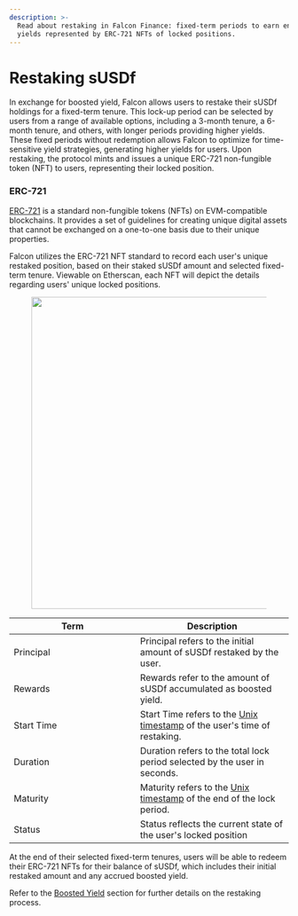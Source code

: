 ```yaml
---
description: >-
  Read about restaking in Falcon Finance: fixed-term periods to earn enhanced
  yields represented by ERC-721 NFTs of locked positions.
---
```


# Restaking sUSDf

In exchange for boosted yield, Falcon allows users to restake their sUSDf holdings for a fixed-term tenure. This lock-up period can be selected by users from a range of available options, including a 3-month tenure, a 6-month tenure, and others, with longer periods providing higher yields. These fixed periods without redemption allows Falcon to optimize for time-sensitive yield strategies, generating higher yields for users. Upon restaking, the protocol mints and issues a unique ERC-721 non-fungible token (NFT) to users, representing their locked position.

### ERC-721

[ERC-721](https://ethereum.org/en/developers/docs/standards/tokens/erc-721/) is a standard non-fungible tokens (NFTs) on EVM-compatible blockchains. It provides a set of guidelines for creating unique digital assets that cannot be exchanged on a one-to-one basis due to their unique properties.

Falcon utilizes the ERC-721 NFT standard to record each user's unique restaked position, based on their staked sUSDf amount and selected fixed-term tenure. Viewable on Etherscan, each NFT will depict the details regarding users' unique locked positions.&#x20;

<figure><img src=".gitbook/assets/Screenshot 2025-04-16 at 11.29.53 AM (1).png" alt="" width="563"><figcaption></figcaption></figure>

<table><thead><tr><th width="212">Term</th><th>Description</th></tr></thead><tbody><tr><td>Principal</td><td>Principal refers to the initial amount of sUSDf restaked by the user.</td></tr><tr><td>Rewards</td><td>Rewards refer to the amount of sUSDf accumulated as boosted yield.</td></tr><tr><td>Start Time</td><td>Start Time refers to the <a href="https://www.unixtimestamp.com/">Unix timestamp</a> of the user's time of restaking.</td></tr><tr><td>Duration</td><td>Duration refers to the total lock period selected by the user in seconds.</td></tr><tr><td>Maturity</td><td>Maturity refers to the <a href="https://www.unixtimestamp.com/">Unix timestamp</a> of the end of the lock period.</td></tr><tr><td>Status</td><td>Status reflects the current state of the user's locked position </td></tr></tbody></table>

At the end of their selected fixed-term tenures, users will be able to redeem their ERC-721 NFTs for their balance of sUSDf, which includes their initial restaked amount and any accrued boosted yield.

Refer to the [Boosted Yield](resources/quick-app-guide/navigating-the-earn-tab/boosted-yield/) section for further details on the restaking process.

